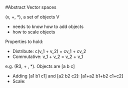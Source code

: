 #Abstract Vector spaces

(v, +, *), a set of objects V
- needs to know how to add objects
- how to scale objects

Properties to hold:
- Distribute: c(v_1 + v_2) = cv_1 + cv_2
- Commutative: v_1 + v_2 = v_2 + v_1

e.g. (R3, + , *). Objects are [a b c]
- Adding [a1 b1 c1] and [a2 b2 c2]: [a1+a2 b1+b2 c1+c2] 
- Scale: 
